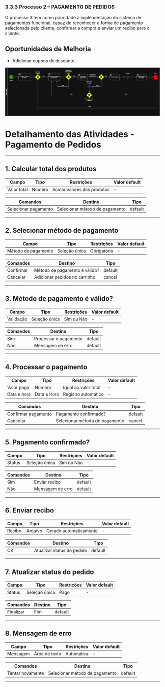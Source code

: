 ### 3.3.3 Processo 2 – PAGAMENTO DE PEDIDOS

O processo 3 tem como prioridade a implementação do sistema de pagamentos funcional, capaz de reconhecer a forma de pagamento selecionada pelo cliente, confirmar a compra e enviar um recibo para o cliente.

## Oportunidades de Melhoria
- Adicionar cupons de desconto.

<img src="images/PagamentoDeProduto.drawio.png" alt="Modelo BPMN do Processo 2">

# Detalhamento das Atividades - Pagamento de Pedidos

---

## 1. Calcular total dos produtos

| **Campo**     | **Tipo**  | **Restrições**            | **Valor default** |
|--------------|---------|------------------------|-------------------|
| Valor total  | Número  | Somar valores dos produtos | -                 |

| **Comandos**         | **Destino**                     | **Tipo**   |
|----------------------|--------------------------------|-----------|
| Selecionar pagamento | Selecionar método de pagamento | default    |

---

## 2. Selecionar método de pagamento

| **Campo**             | **Tipo**        | **Restrições** | **Valor default** |
|----------------------|---------------|---------------|-------------------|
| Método de pagamento  | Seleção única  | Obrigatório   | -                 |

| **Comandos**         | **Destino**                    | **Tipo**   |
|----------------------|--------------------------------|-----------|
| Confirmar            | Método de pagamento é válido? | default    |
| Cancelar             | Adicionar pedidos no carrinho | cancel     |

---

## 3. Método de pagamento é válido?

| **Campo**       | **Tipo**        | **Restrições** | **Valor default** |
|----------------|---------------|---------------|-------------------|
| Validação     | Seleção única  | Sim ou Não    | -                 |

| **Comandos**         | **Destino**               | **Tipo**   |
|----------------------|--------------------------|-----------|
| Sim                  | Processar o pagamento    | default    |
| Não                  | Mensagem de erro         | default    |

---

## 4. Processar o pagamento

| **Campo**    | **Tipo**       | **Restrições**            | **Valor default** |
|------------|-------------|------------------------|-------------------|
| Valor pago  | Número     | Igual ao valor total  | -                 |
| Data e hora | Data e Hora | Registro automático  | -                 |

| **Comandos**         | **Destino**                      | **Tipo**   |
|----------------------|--------------------------------|-----------|
| Confirmar pagamento  | Pagamento confirmado?           | default    |
| Cancelar             | Selecionar método de pagamento  | cancel     |

---

## 5. Pagamento confirmado?

| **Campo**   | **Tipo**       | **Restrições** | **Valor default** |
|------------|-------------|---------------|-------------------|
| Status     | Seleção única  | Sim ou Não   | -                 |

| **Comandos**         | **Destino**           | **Tipo**   |
|----------------------|----------------------|-----------|
| Sim                  | Enviar recibo         | default    |
| Não                  | Mensagem de erro      | default    |

---

## 6. Enviar recibo

| **Campo**   | **Tipo**  | **Restrições**       | **Valor default** |
|------------|---------|-------------------|-------------------|
| Recibo     | Arquivo  | Gerado automaticamente | -                 |

| **Comandos**         | **Destino**                  | **Tipo**   |
|----------------------|----------------------------|-----------|
| OK                   | Atualizar status do pedido  | default    |

---

## 7. Atualizar status do pedido

| **Campo**    | **Tipo**        | **Restrições** | **Valor default** |
|------------|--------------|---------------|-------------------|
| Status     | Seleção única | Pago          | -                 |

| **Comandos**         | **Destino**  | **Tipo**   |
|----------------------|-------------|-----------|
| Finalizar            | Fim         | default    |

---

## 8. Mensagem de erro

| **Campo**     | **Tipo**  | **Restrições**       | **Valor default** |
|-------------|---------|-------------------|-------------------|
| Mensagem    | Área de texto | Automática        | -                 |

| **Comandos**         | **Destino**                     | **Tipo**   |
|----------------------|------------------------------|-----------|
| Tentar novamente     | Selecionar método de pagamento | default    |

---
